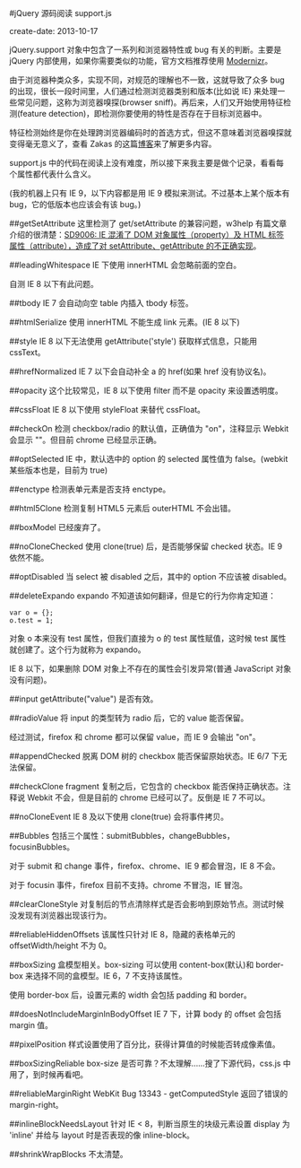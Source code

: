 #jQuery 源码阅读 support.js

create-date: 2013-10-17

jQuery.support 对象中包含了一系列和浏览器特性或 bug 有关的判断。主要是 jQuery 内部使用，如果你需要类似的功能，官方文档推荐使用 [Modernizr](http://modernizr.com/)。

由于浏览器种类众多，实现不同，对规范的理解也不一致，这就导致了众多 bug 的出现，很长一段时间里，人们通过检测浏览器类别和版本(比如说 IE) 来处理一些常见问题，这称为浏览器嗅探(browser sniff)。再后来，人们又开始使用特征检测(feature detection)，即检测你要使用的特性是否存在于目标浏览器中。

特征检测始终是你在处理跨浏览器编码时的首选方式，但这不意味着浏览器嗅探就变得毫无意义了，查看 Zakas 的这篇[博客](http://www.nczonline.net/blog/2006/11/16/browser-detection-versus-feature-detection/)来了解更多内容。

support.js 中的代码在阅读上没有难度，所以接下来我主要是做个记录，看看每个属性都代表什么含义。

(我的机器上只有 IE 9，以下内容都是用 IE 9 模拟来测试。不过基本上某个版本有 bug，它的低版本也应该会有该 bug。)

##getSetAttribute
这里检测了 get/setAttribute 的兼容问题，w3help 有篇文章介绍的很清楚：[SD9006: IE 混淆了 DOM 对象属性（property）及 HTML 标签属性（attribute），造成了对 setAttribute、getAttribute 的不正确实现](http://w3help.org/zh-cn/causes/SD9006)。

##leadingWhitespace
IE 下使用 innerHTML 会忽略前面的空白。

自测 IE 8 以下有此问题。

##tbody
IE 7 会自动向空 table 内插入 tbody 标签。

##htmlSerialize
使用 innerHTML 不能生成 link 元素。(IE 8 以下)

##style
IE 8 以下无法使用 getAttribute('style') 获取样式信息，只能用 cssText。

##hrefNormalized
IE 7 以下会自动补全 a 的 href(如果 href 没有协议名)。

##opacity
这个比较常见，IE 8 以下使用 filter 而不是 opacity 来设置透明度。

##cssFloat
IE 8 以下使用 styleFloat 来替代 cssFloat。

##checkOn
检测 checkbox/radio 的默认值，正确值为 "on"，注释显示 Webkit 会显示 ""。但目前 chrome 已经显示正确。

##optSelected
IE 中，默认选中的 option 的 selected 属性值为 false。(webkit 某些版本也是，目前为 true)

##enctype
检测表单元素是否支持 enctype。

##html5Clone
检测复制 HTML5 元素后 outerHTML 不会出错。

##boxModel
已经废弃了。

##noCloneChecked
使用 clone(true) 后，是否能够保留 checked 状态。IE 9 依然不能。

##optDisabled
当 select 被 disabled 之后，其中的 option 不应该被 disabled。

##deleteExpando
expando 不知道该如何翻译，但是它的行为你肯定知道：

	var o = {};
	o.test = 1;

对象 o 本来没有 test 属性，但我们直接为 o 的 test 属性赋值，这时候 test 属性就创建了。这个行为就称为 expando。

IE 8 以下，如果删除 DOM 对象上不存在的属性会引发异常(普通 JavaScript 对象没有问题)。

##input
getAttribute("value") 是否有效。

##radioValue
将 input 的类型转为 radio 后，它的 value 能否保留。

经过测试，firefox 和 chrome 都可以保留 value，而 IE 9 会输出 "on"。

##appendChecked
脱离 DOM 树的 checkbox 能否保留原始状态。IE 6/7 下无法保留。

##checkClone
fragment 复制之后，它包含的 checkbox 能否保持正确状态。注释说 Webkit 不会，但是目前的 chrome 已经可以了。反倒是 IE 7 不可以。

##noCloneEvent
IE 8 及以下使用 clone(true) 会将事件拷贝。

##Bubbles
包括三个属性：submitBubbles，changeBubbles，focusinBubbles。

对于 submit 和 change 事件，firefox、chrome、IE 9 都会冒泡，IE 8 不会。

对于 focusin 事件，firefox 目前不支持。chrome 不冒泡，IE 冒泡。

##clearCloneStyle
对复制后的节点清除样式是否会影响到原始节点。测试时候没发现有浏览器出现该行为。

##reliableHiddenOffsets
该属性只针对 IE 8，隐藏的表格单元的 offsetWidth/height 不为 0。

##boxSizing
盒模型相关。box-sizing 可以使用 content-box(默认)和 border-box 来选择不同的盒模型。IE 6，7 不支持该属性。

使用 border-box 后，设置元素的 width 会包括 padding 和 border。

##doesNotIncludeMarginInBodyOffset
IE 7 下，计算 body 的 offset 会包括 margin 值。

##pixelPosition
样式设置使用了百分比，获得计算值的时候能否转成像素值。

##boxSizingReliable
box-size 是否可靠？不太理解……搜了下源代码，css.js 中用了，到时候再看吧。

##reliableMarginRight
WebKit Bug 13343 - getComputedStyle 返回了错误的 margin-right。

##inlineBlockNeedsLayout
针对 IE < 8，判断当原生的块级元素设置 display 为 'inline' 并给与 layout 时是否表现的像 inline-block。

##shrinkWrapBlocks
不太清楚。
